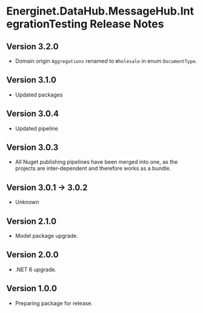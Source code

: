 # Energinet.DataHub.MessageHub.IntegrationTesting Release Notes

## Version 3.2.0

- Domain origin `Aggregations` renamed to `Wholesale` in enum `DocumentType`.

## Version 3.1.0

- Updated packages

## Version 3.0.4

- Updated pipeline

## Version 3.0.3

- All Nuget publishing pipelines have been merged into one, as the projects are inter-dependent and therefore works as a bundle.

## Version 3.0.1 -> 3.0.2

- Unknown

## Version 2.1.0

- Model package upgrade.

## Version 2.0.0

- .NET 6 upgrade.

## Version 1.0.0

- Preparing package for release.
